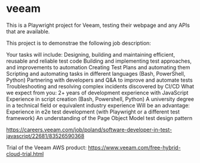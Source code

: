 # veeam
This is a Playwright project for Veeam, testing their webpage and any APIs that are available.

This project is to demonstrae the following job description:

Your tasks will include:
Designing, building and maintaining efficient, reusable and reliable test code
Building and implementing test approaches, and improvements to automation
Creating Test Plans and automating them
Scripting and automating tasks in different languages (Bash, PowerShell, Python)
Partnering with developers and Q&A to improve and automate tests
Troubleshooting and resolving complex incidents discovered by CI/CD
What we expect from you:
2+ years of development experience with JavaScript
Experience in script creation (Bash, Powershell, Python)
A university degree in a technical field or equivalent industry experience
Will be an advantage:
Experience in e2e test development (with Playwright or a different test framework)
An understanding of the Page Object Model test design pattern

https://careers.veeam.com/job/poland/software-developer-in-test-javascript/22681/83526590368

Trial of the Veeam AWS product:
https://www.veeam.com/free-hybrid-cloud-trial.html
